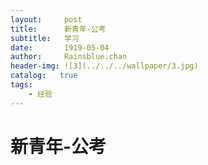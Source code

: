 ```yaml
---
layout:     post
title:      新青年-公考
subtitle:   学习
date:       1919-05-04
author:     Rainsblue.chan
header-img: ![3](../../../wallpaper/3.jpg)
catalog:   true
tags:
    - 经验
---
```


# 新青年-公考


